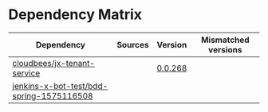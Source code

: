 # Dependency Matrix

Dependency | Sources | Version | Mismatched versions
---------- | ------- | ------- | -------------------
[cloudbees/jx-tenant-service](https://github.com/cloudbees/jx-tenant-service) |  | [0.0.268](https://github.com/cloudbees/jx-tenant-service/releases/tag/v0.0.268) | 
[jenkins-x-bot-test/bdd-spring-1575116508](https://github.com/jenkins-x-bot-test/bdd-spring-1575116508.git) |  | []() | 

